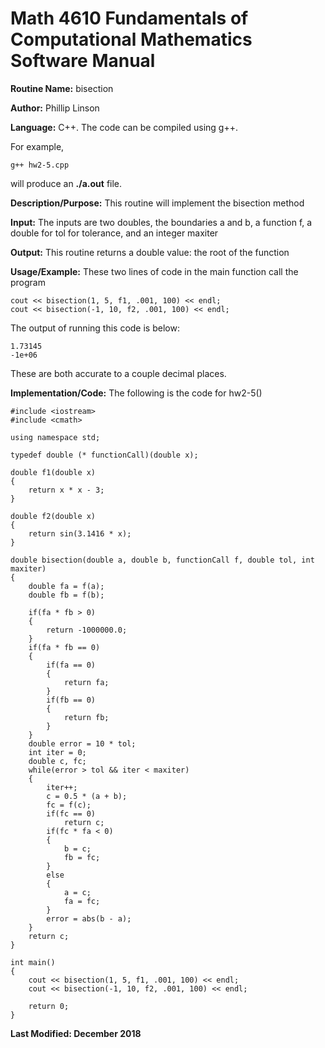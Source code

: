 # Math 4610 Fundamentals of Computational Mathematics Software Manual

**Routine Name:**           bisection

**Author:** Phillip Linson

**Language:** C++. The code can be compiled using g++.

For example,

    g++ hw2-5.cpp

will produce an **./a.out** file.

**Description/Purpose:** This routine will implement the bisection method

**Input:** The inputs are two doubles, the boundaries a and b, a function f, a double for tol for tolerance, and an integer maxiter

**Output:** This routine returns a double value: the root of the function

**Usage/Example:** These two lines of code in the main function call the program

	cout << bisection(1, 5, f1, .001, 100) << endl;
	cout << bisection(-1, 10, f2, .001, 100) << endl;
	
The output of running this code is below:

	1.73145
	-1e+06
	
These are both accurate to a couple decimal places.

**Implementation/Code:** The following is the code for hw2-5()

	#include <iostream>
	#include <cmath>

	using namespace std;

	typedef double (* functionCall)(double x);

	double f1(double x)
	{
		return x * x - 3;
	}	

	double f2(double x)
	{
		return sin(3.1416 * x);
	}

	double bisection(double a, double b, functionCall f, double tol, int maxiter) 
	{
		double fa = f(a);
		double fb = f(b);

		if(fa * fb > 0)
		{
			return -1000000.0;
		}
		if(fa * fb == 0)
		{
			if(fa == 0)
			{
				return fa;
			}
			if(fb == 0)
			{
				return fb;
			}
		}
		double error = 10 * tol;
		int iter = 0;
		double c, fc;
		while(error > tol && iter < maxiter)
		{
			iter++;
			c = 0.5 * (a + b);
			fc = f(c);
			if(fc == 0)
				return c;
			if(fc * fa < 0)
			{
				b = c;
				fb = fc;
			}
			else
			{
				a = c;
				fa = fc;
			}
			error = abs(b - a);
		}
		return c;
	}

	int main()
	{
		cout << bisection(1, 5, f1, .001, 100) << endl;
		cout << bisection(-1, 10, f2, .001, 100) << endl;
	
		return 0;
	}

**Last Modified: December 2018**

